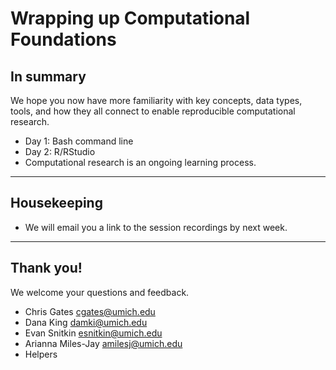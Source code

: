 # Wrapping up Computational Foundations

## In summary

We hope you now have more familiarity with key concepts, data types, tools,
and how they all connect to enable reproducible computational research.

- Day 1: Bash command line
- Day 2: R/RStudio
- Computational research is an ongoing learning process.

---

## Housekeeping

- We will email you a link to the session recordings by next week.

---

## Thank you!

We welcome your questions and feedback.

- Chris Gates cgates@umich.edu
- Dana King damki@umich.edu
- Evan Snitkin esnitkin@umich.edu
- Arianna Miles-Jay amilesj@umich.edu
- Helpers

